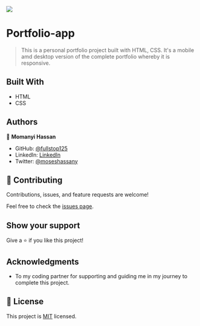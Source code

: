 ![](https://img.shields.io/badge/Microverse-blueviolet)

# Portfolio-app

> This is a personal portfolio project built with HTML, CSS. It's a mobile amd desktop version of the complete portfolio whereby it is responsive.



## Built With

- HTML
- CSS




## Authors

👤 **Momanyi Hassan**

- GitHub: [@fullstop125](https://github.com/fullstop125)
- LinkedIn: [LinkedIn](https://linkedin.com/in/momanyi-hassan-32a489180)
- Twitter: [@moseshassany](https://twitter.com/moseshassany)


## 🤝 Contributing

Contributions, issues, and feature requests are welcome!

Feel free to check the [issues page](https://github.com/fullstop125/my-portfolio/issues).

## Show your support

Give a ⭐️ if you like this project!

## Acknowledgments

- To my coding partner  for supporting and guiding me in my journey to complete this project.

## 📝 License

This project is [MIT](./MIT.md) licensed.
